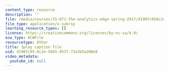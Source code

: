 ```yaml
---
content_type: resource
description: ''
file: /media/courses/15-071-the-analytics-edge-spring-2017/d190fc958c2e56b5953773a3b5a208e9_YaEufT_7EbU.vtt
file_type: application/x-subrip
learning_resource_types: []
license: https://creativecommons.org/licenses/by-nc-sa/4.0/
ocw_type: OCWFile
resourcetype: Other
title: 3play caption file
uid: d190fc95-8c2e-56b5-9537-73a3b5a208e9
video_metadata:
  youtube_id: null
---
```

